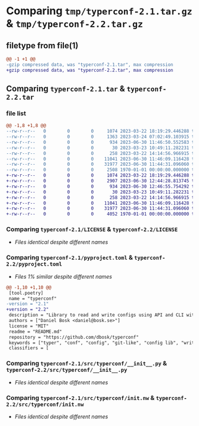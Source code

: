 # Comparing `tmp/typerconf-2.1.tar.gz` & `tmp/typerconf-2.2.tar.gz`

## filetype from file(1)

```diff
@@ -1 +1 @@
-gzip compressed data, was "typerconf-2.1.tar", max compression
+gzip compressed data, was "typerconf-2.2.tar", max compression
```

## Comparing `typerconf-2.1.tar` & `typerconf-2.2.tar`

### file list

```diff
@@ -1,8 +1,8 @@
--rw-r--r--   0        0        0     1074 2023-03-22 18:19:29.446288 typerconf-2.1/LICENSE
--rw-r--r--   0        0        0     1363 2023-03-24 07:02:49.103915 typerconf-2.1/README.md
--rw-r--r--   0        0        0      934 2023-06-30 11:46:50.552583 typerconf-2.1/pyproject.toml
--rw-r--r--   0        0        0       30 2023-03-23 10:49:11.282231 typerconf-2.1/src/typerconf/.gitignore
--rw-r--r--   0        0        0      258 2023-03-22 14:14:56.966915 typerconf-2.1/src/typerconf/Makefile
--rw-r--r--   0        0        0    11041 2023-06-30 11:46:09.116428 typerconf-2.1/src/typerconf/__init__.py
--rw-r--r--   0        0        0    31977 2023-06-30 11:44:31.096060 typerconf-2.1/src/typerconf/init.nw
--rw-r--r--   0        0        0     2508 1970-01-01 00:00:00.000000 typerconf-2.1/PKG-INFO
+-rw-r--r--   0        0        0     1074 2023-03-22 18:19:29.446288 typerconf-2.2/LICENSE
+-rw-r--r--   0        0        0     2907 2023-06-30 12:44:28.813745 typerconf-2.2/README.md
+-rw-r--r--   0        0        0      934 2023-06-30 12:46:55.754292 typerconf-2.2/pyproject.toml
+-rw-r--r--   0        0        0       30 2023-03-23 10:49:11.282231 typerconf-2.2/src/typerconf/.gitignore
+-rw-r--r--   0        0        0      258 2023-03-22 14:14:56.966915 typerconf-2.2/src/typerconf/Makefile
+-rw-r--r--   0        0        0    11041 2023-06-30 11:46:09.116428 typerconf-2.2/src/typerconf/__init__.py
+-rw-r--r--   0        0        0    31977 2023-06-30 11:44:31.096060 typerconf-2.2/src/typerconf/init.nw
+-rw-r--r--   0        0        0     4052 1970-01-01 00:00:00.000000 typerconf-2.2/PKG-INFO
```

### Comparing `typerconf-2.1/LICENSE` & `typerconf-2.2/LICENSE`

 * *Files identical despite different names*

### Comparing `typerconf-2.1/pyproject.toml` & `typerconf-2.2/pyproject.toml`

 * *Files 1% similar despite different names*

```diff
@@ -1,10 +1,10 @@
 [tool.poetry]
 name = "typerconf"
-version = "2.1"
+version = "2.2"
 description = "Library to read and write configs using API and CLI with Typer"
 authors = ["Daniel Bosk <daniel@bosk.se>"]
 license = "MIT"
 readme = "README.md"
 repository = "https://github.com/dbosk/typerconf"
 keywords = ["typer", "conf", "config", "git-like", "config lib", "write conf"]
 classifiers = [
```

### Comparing `typerconf-2.1/src/typerconf/__init__.py` & `typerconf-2.2/src/typerconf/__init__.py`

 * *Files identical despite different names*

### Comparing `typerconf-2.1/src/typerconf/init.nw` & `typerconf-2.2/src/typerconf/init.nw`

 * *Files identical despite different names*

